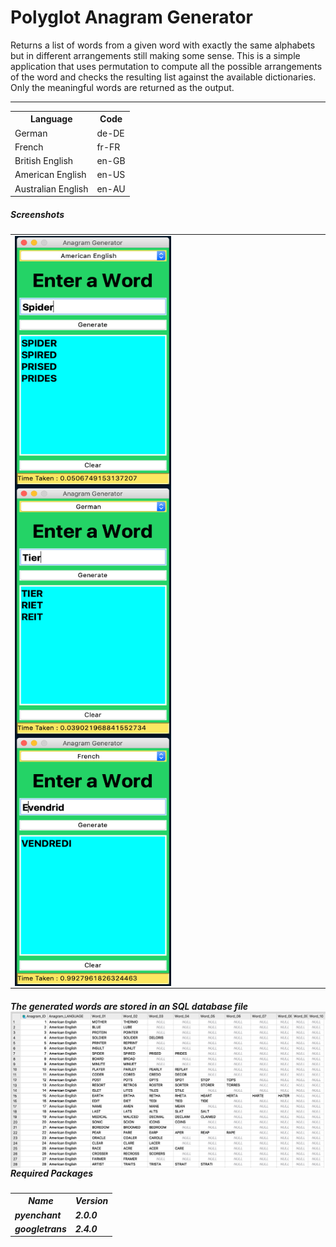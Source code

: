 # Polyglot Anagram Generator
<p>
Returns a list of words from a given word with exactly the same alphabets but in different arrangements still making some sense. This is a simple application that uses permutation to compute all the possible arrangements of the word and checks the resulting list against the available dictionaries. Only the meaningful words are returned as the output.
</p>

---
<table>
  <th>Language</th>
  <th>Code</th>
  <tr>
    <td>German</td>
    <td>de-DE</td>
  </tr>
  <tr>
    <td>French</td>
    <td>fr-FR</td>
  </tr>
  <tr>
    <td>British English</td>
    <td>en-GB</td>
  </tr>
  <tr>
    <td>American English</td>
    <td>en-US</td>
  </tr>
  <tr>
    <td>Australian English</td>
    <td>en-AU</td>
  </tr>
  </table>

<h5>Screenshots</h5>
<table>
<tr>
<td>
<img src='Images/anagram01.png' width=250 height=400 style='float:left'>
<img src='Images/anagram02.png' width=250 height=400 style='float:left'>
<img src='Images/anagram03.png' width=250 height=400 style='float:left'>
</td>
</tr>
</table>
 <h5> The generated words are stored in an SQL database file
<img src='Images/SQLiteStudio01.png' width=750 style='float:left'>

---

<h5>Required Packages<h5>
<table>
  <th>Name</th>
  <th>Version</th>
  <tr>
    <td>pyenchant</td>
    <td>2.0.0</td>
  </tr>
  <tr>
    <td>googletrans</td>
    <td>  2.4.0
</td>
  </tr>
  </table>

